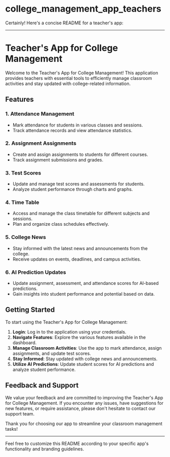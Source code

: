 # college_management_app_teachers

Certainly! Here's a concise README for a teacher's app:

---

# Teacher's App for College Management

Welcome to the Teacher's App for College Management! This application provides teachers with essential tools to efficiently manage classroom activities and stay updated with college-related information.

## Features

### 1. Attendance Management
- Mark attendance for students in various classes and sessions.
- Track attendance records and view attendance statistics.

### 2. Assignment Assignments
- Create and assign assignments to students for different courses.
- Track assignment submissions and grades.

### 3. Test Scores
- Update and manage test scores and assessments for students.
- Analyze student performance through charts and graphs.

### 4. Time Table
- Access and manage the class timetable for different subjects and sessions.
- Plan and organize class schedules effectively.

### 5. College News
- Stay informed with the latest news and announcements from the college.
- Receive updates on events, deadlines, and campus activities.

### 6. AI Prediction Updates
- Update assignment, assessment, and attendance scores for AI-based predictions.
- Gain insights into student performance and potential based on data.

## Getting Started

To start using the Teacher's App for College Management:

1. **Login**: Log in to the application using your credentials.
2. **Navigate Features**: Explore the various features available in the dashboard.
3. **Manage Classroom Activities**: Use the app to mark attendance, assign assignments, and update test scores.
4. **Stay Informed**: Stay updated with college news and announcements.
5. **Utilize AI Predictions**: Update student scores for AI predictions and analyze student performance.

## Feedback and Support

We value your feedback and are committed to improving the Teacher's App for College Management. If you encounter any issues, have suggestions for new features, or require assistance, please don't hesitate to contact our support team.

Thank you for choosing our app to streamline your classroom management tasks!

---

Feel free to customize this README according to your specific app's functionality and branding guidelines.
